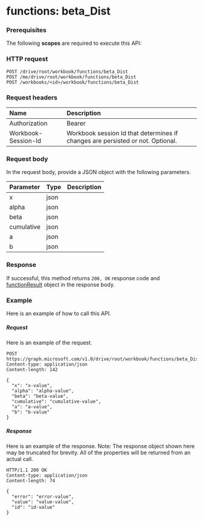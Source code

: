 # functions: beta_Dist


### Prerequisites
The following **scopes** are required to execute this API: 
### HTTP request
<!-- { "blockType": "ignored" } -->
```http
POST /drive/root/workbook/functions/beta_Dist
POST /me/drive/root/workbook/functions/beta_Dist
POST /workbooks/<id>/workbook/functions/beta_Dist

```
### Request headers
| Name       | Description|
|:---------------|:----------|
| Authorization  | Bearer <code>|
| Workbook-Session-Id  | Workbook session Id that determines if changes are persisted or not. Optional.|

### Request body
In the request body, provide a JSON object with the following parameters.

| Parameter	   | Type	|Description|
|:---------------|:--------|:----------|
|x|json||
|alpha|json||
|beta|json||
|cumulative|json||
|a|json||
|b|json||

### Response
If successful, this method returns `200, OK` response code and [functionResult](../resources/functionresult.md) object in the response body.

### Example
Here is an example of how to call this API.
##### Request
Here is an example of the request.
<!-- {
  "blockType": "request",
  "name": "functions_beta_dist"
}-->
```http
POST https://graph.microsoft.com/v1.0/drive/root/workbook/functions/beta_Dist
Content-type: application/json
Content-length: 142

{
  "x": "x-value",
  "alpha": "alpha-value",
  "beta": "beta-value",
  "cumulative": "cumulative-value",
  "a": "a-value",
  "b": "b-value"
}
```

##### Response
Here is an example of the response. Note: The response object shown here may be truncated for brevity. All of the properties will be returned from an actual call.
<!-- {
  "blockType": "response",
  "truncated": true,
  "@odata.type": "microsoft.graph.functionResult"
} -->
```http
HTTP/1.1 200 OK
Content-type: application/json
Content-length: 74

{
  "error": "error-value",
  "value": "value-value",
  "id": "id-value"
}
```

<!-- uuid: 8fcb5dbc-d5aa-4681-8e31-b001d5168d79
2015-10-25 14:57:30 UTC -->
<!-- {
  "type": "#page.annotation",
  "description": "functions: beta_Dist",
  "keywords": "",
  "section": "documentation",
  "tocPath": ""
}-->